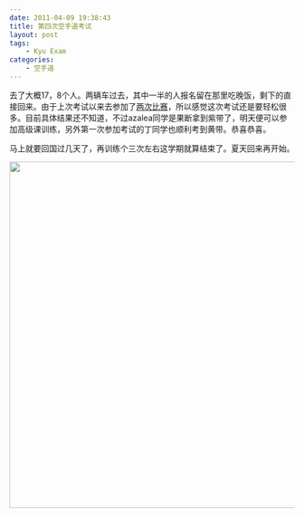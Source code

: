 ```yaml
---
date: 2011-04-09 19:38:43
title: 第四次空手道考试
layout: post
tags:
    - Kyu Exam
categories:
    - 空手道
---
```

去了大概17，8个人。两辆车过去，其中一半的人报名留在那里吃晚饭，剩下的直接回来。由于上次考试以来去参加了<a title="两次空手道比赛小节" href="http://ztpala.com/2011/02/21/karate-tournaments/">两次比赛</a>，所以感觉这次考试还是要轻松很多。目前具体结果还不知道，不过azalea同学是果断拿到紫带了，明天便可以参加高级课训练，另外第一次参加考试的丁同学也顺利考到黄带。恭喜恭喜。

马上就要回国过几天了，再训练个三次左右这学期就算结束了。夏天回来再开始。

<!--more--><img title="kyu exam" src="http://images.instagram.com/media/2011/04/09/d7ce851eaee549e5a7d46af2e7f29216_7.jpg" alt="" width="612" height="612" />